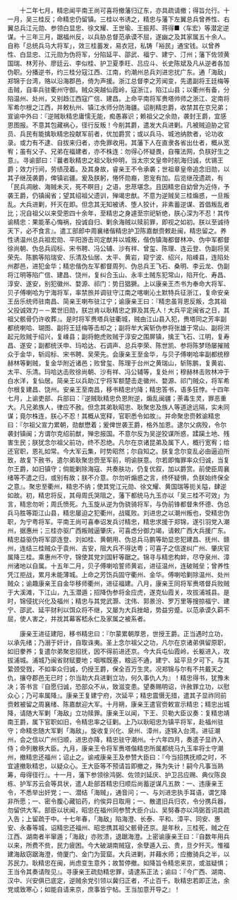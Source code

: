 <!-- { "loadSidebar": true } -->
　　十二年七月，精忠闻平南王尚可喜将撤藩归辽东，亦具疏请撤；得旨允行。十一月，吴三桂反；命精忠仍留镇。三桂以书诱之，精忠与藩下左翼总兵曾养性、右翼总兵江元勋、参领白显忠、徐文耀、王世瑜、王振邦、蒋得■〈车宏〉等潜定逆谋。十三年三月，踞福州反，以兵胁总督范承谟不屈，遂幽之及其家属五十余人。自称「总统兵马大将军」，效三桂蓄发，易衣冠，私铸「裕民」通宝钱。以曾养性、白显忠、江元勋为伪将军，分陷延平、邵武、福宁、建宁、汀州；藩下佐领黄国瑞、林芳孙、廖廷云、李似桂、护卫夏季旺、吕应斗、长史陈斌及凡从逆者各加伪职。分播逆书，约三桂分寇江西、江南，约潮州总兵刘进忠扰广东。通「海敌」郑锦于台湾，赂以沿海郡邑，倚为声援。浙江总督李之芳闻变，先遣副将王廷梅等击贼，自率兵驻衢州守御。贼众突越仙霞岭，寇浙江，陷江山县；以衢州有备，分陷温州、处州，又别趋江西寇广信、建昌。上命平南将军赉塔帅师之浙江、定南将军希尔根之江西，并敕杭州、镇江水师分防海疆。诏削精忠爵，收禁其在京兄弟；宣谕中外曰：『逆贼耿精忠庸懦无能，痴愚寡识；赖祖父之余勋，袭封王爵，宜感恩图报。不意其包藏祸心，径行反叛！今削其爵，遣发大兵进剿。凡被贼迫胁之官员、兵民有能擒耿精忠投献军前者，优加爵赏；或以兵马、城池纳款者，论功收录。或力有不逮、自拔来归者，亦免罪收用。其藩下人在直隶各省出仕者，概从宽宥；虽有父子、兄弟在福建者，亦不株连：勿得心怀疑畏，自罹法网，负朕好生之意』。寻谕部曰：『曩者耿精忠之祖父耿仲明，当太宗文皇帝时航海归诚，优锡王爵；效力行间，劳绩茂着。及其身故，睿亲王不令承袭；世祖章皇帝追念旧勋，以其子继茂袭爵，俾镇岩疆。爰及朕躬，惓怀勋裔，恩宠有加。后览继茂遗疏，有「民兵凋敝、海贼未灭，死不瞑目」之语，忠荩堪念。且因精忠自幼曾为近侍，予袭王爵，仍镇闽省；望其绍祖父遗训，殚竭忠猷。不意为逆贼吴三桂煽惑，一旦叛乱。大兵进剿，歼灭在即。但念其无知被诱、堕人狡计，非素蓄逆谋、首倡叛乱者比；况自祖父以来受恩四十余年，至精忠之身遽至宗祀斩绝，朕心深为不忍！其传谕精忠：果能革心悔祸，投诚自归、剿余海贼以赎前罪，即视之如初。朕以至诚待天下，必不食言』。遣工部郎中周襄绪偕精忠护卫陈嘉猷赍敕赴闽，精忠留之。养性诱温州总兵祖宏勋、平阳游击司定猷并以城叛，偕伪镇海都督林冲、伪中军都督徐尚朝、伪总兵阎标、宋书聘、冯公辅、沙有祥、曾玺、陈理、连云登、伪副将吴荣先、陈鹏等陷瑞安、乐清及仙居、太平、黄岩，窥宁波、绍兴，陷嵊县，连陷处州郡邑，进犯金华；精忠偕伪左军都督周列、伪总兵王飞石、桑明、李云龙、伪副将江明等陷广信、建昌、饶州，复纠合玉山、永丰土贼东犯常山，陷开化、寿昌、淳安、遂安，别犯徽州、婺源、祁门：势日猖獗。上以康亲王杰书为奉命大将军、贝子傅喇哈为宁海将军，率禁旅并调驻守江南之喀喇沁土默特兵征浙江，复命安亲王岳乐统师驻南昌、简亲王喇布驻江宁；谕康亲王曰：『精忠虽背恩反叛，念其祖父投诚效力－－累世旧勋，朕岂肯以耿精忠之罪及其先人！大兵平定闽省之日，其祖父骸骨仍许收葬』。是时将军赉塔兵驻衢城，贼由江山县入犯，赉塔同之芳率副都统喇哈、瑚图、副将王廷梅等击却之；副将牟大寅斩伪参将张雄于常山、副将洪起元败贼于绍兴，复嵊县；副将鲍虎败贼于淳安之围屏镇，擒王飞石、江明，复寿昌、遂安；副都统沃申、玛哈达、石调声、总兵李荣、陈世凯、参将陈梦旸屡摧贼众于金华，斩阎标、宋书聘、吴荣先。会康亲王至金华，与贝子傅喇哈率副都统穆赫林等剿贼，复金华附近诸邑；败曾玺、陈理于台州之黄瑞山，斩陈鹏，复黄岩、太平、乐清。玛哈达击败徐尚朝、沙有祥、冯公辅等，复处州；穆赫林击败林冲于白水洋，复仙居。简亲王以兵助江宁将军额楚击走徽州、婺源、祁门贼众，将军希尔根复建昌、饶州。安亲王至南昌，移书精忠约降；精忠答书，语多狂悖。十四年七月，上谕吏部、兵部曰：『逆贼耿精忠负恩附逆，煽乱闽疆；荼毒生灵，罪恶重大。凡兄弟族人，律应不赦。但念其弟耿昭忠、耿聚忠及族人等道途远隔，实未同谋；竟尔株连，朕心不忍！其概从宽释，官职悉令如故』。并命聚忠赍敕谕精忠曰：『尔祖父宣力累朝，勋猷懋着；爰俾世袭王爵，格外加恩。逮尔父病殁，令尔袭封镇闽；方谓尔克绍前猷，殚忠报国。不意尔反为吴逆狡谋所惑，蹂躏土地、残害生民；朕犹念尔祖父前功，终不忍绝。凡尔在京诸昆弟及属下人，概行宽宥；给还官职，恩礼如常。今大军云集，时势昭然；尔自知之。朕复念尔变乱必由逼迫所致，故复下赦书，遣尔弟耿聚忠赍至军前，明谕朕意。尔若即悔罪率众归诚，当复尔王爵，如旧镇守；倘能剿除海寇、共奏肤功，仍复优叙，加以爵赏。前使臣周襄绪等不遣之归，或别有故；朕不介意。尔勿听煽惑之言，终怀疑惧，负朕始终保全之意』。聚忠至衢州，精忠不纳；使其党江元勋、徐文耀、黄国瑞等扼关隘，肆逆如故。初，精忠将反，其母周氏哭阻之，藩下都统马九玉亦以「吴三桂不可效」为言，精忠勿听；周氏愤死。九玉旋从逆为伪骁骑将军，与伪前锋都督朱怀德、伪总兵马胜等距江山县，精忠屡迫之犯衢州，战辄败。刘进忠之以潮州叛也，受精忠伪职，为宁粤将军。平南王尚可喜奉诏发兵讨精忠，精忠求援于郑锦，遂引羽党入潮州，据惠卅；三桂亦驱广西叛贼逼肇庆，可喜虑分御力竭，请敕广西大兵援广东。精忠益驱伪将军邵连登、刘如桂、黄朝用、伪总兵马鹏等助显忠犯建昌、抚州、赣州，连结三桂贼众于袁州、吉安，阻大兵不得达粤；可喜子之信遂纠广州、肇庆官属降三桂。乘惠州不守，锦使其党刘国轩等踞之。锦寻与精忠构衅，尽夺泉州、漳州诸地以自属。十五年二月，贝子傅喇哈誓师黄岩，进征温州，连破贼垒；曾养性凭江拒战，累月未能薄城。上命之芳饬兵固守衢州、金华。傅喇哈剿除温州、处州贼众；谕趣康亲王自金华移师衢州，进征福建。八月，康亲王同将军赉塔督兵败贼于大溪滩，下江山，九玉潜遁；招降伪参将金应虎，遂克仙霞关，攻拔浦城县。是时，锦侵扰兴化及福州；精忠与其党武灏、沈伟、郭景汾、罗万里等搜掠福宁、建宁、邵武、延平财利以饵众将不继，又屡为大兵挫衄，势益穷蹙。以范承谟久羁不屈，使人害之，并戕其幕客嵇永仁及家属之被系者。

　　康亲王进征建阳，移书精忠曰：『尔蒙累朝厚恩，世授王爵。正当遇时立功，以承先绪；乃溺于奸计，自取诛夷。圣上念尔祖父之功，凡尔在京诸弟俱留原职，如旧豢养；复遣尔弟聚忠招抚，因不得前进还京。今大兵屯仙霞岭，长躯进入，攻拔浦城。浦城乃闽省财赋要地；咽喉既塞，粮运不通，建宁、延平旦夕可下。与其絷颈受戮，不如率众归诚，仍授王爵，保全百万生灵。况郑锦与尔有不共戴天之仇，攘夺郡邑无已时；尔当助大兵进剿立功，何久事仇人为』！精忠得书，犹豫未决；答书言『自愿归诚，恐部众不从，致滋变患。望奏赐明诏，许赦罪立功，以慰众心；乃可率属降』。康亲王复建宁府，次延平；精忠震慑无措，遣其子显祚同前赍敕被留之周襄绪、陈嘉猷迎大军。十月朔，康亲王遣官赍敕宣示精忠；精忠出城降，请随大军剿「海敌」立功赎罪。康亲王以闻，下王、贝勒大臣议奏：复精忠靖南王爵，属下官职如旧，令精忠率之征剿。上乃以耿昭忠为镇平将军，赴福州驻守；命精忠随大军剿「海敌」。旋收复兴化、泉州、漳州，逐锦入台湾。进征潮州，会之信以广州归顺，进忠亦降，精忠驻守潮州。十六年四月，奏遣子显祚入侍；命列散秩大臣。九月，康亲王令将军赉塔偕精忠所属都统马九玉率将士守潮州，撤精忠还福州；诏止之。谕戒康亲王及参赞大臣曰：『今当招携抚顺之时，不宜遽撤耿精忠，以疑众心。王大臣等不预请旨即撤之，殊为失计！嗣今凡事当熟筹，毋得径行』。十一月，藩下参领徐鸿弼、佐领刘延庆、护卫吕应赐、典仪陈良栋、护军苏云会等具状，遣人赴部首精忠归顺后尚蓄逆谋凡五款：一、违康亲王令，不悉举出奸党；一、潜结「海贼」，通音问；一、与刘进忠执手耳语，谓乞降非所愿；一、密令腹心藏铅药，约俟异日取用；一、散遣旧兵归农，令分携兵器，勿留供大军。部臣以状闻，昭忠在福州同参赞大臣介山、吴努春亦以鸿弼首词具疏入告；上留疏于中。十七年春，「海敌」陷海澄、长泰、平和、漳平、同安、惠安、永春等城，诏精忠还福州、昭忠携其祖父骸骨还京。是年秋，三桂死，贼之在江西、湖南者半窜遁；「海敌」亦败溃，退踞海澄。上密谕康亲王曰：『自数年用兵以来，所费不赀，民力疲困。今大破湖南贼寇，余孽遁入云、贵，旦夕歼灭。惟福建海敌窃踞海澄，倚厦门、金门为营窟。大兵进剿，并藉水师；应撤骑兵之半，以苏民力。耿精忠在闽，尚虑变生意外；故暂停撤。如降旨令精忠来京，或滋疑惧；王当令其奏请陛见』。寻康亲王疏劾精忠罪，请逮系正法；谕曰：『今广西、湖南、汉中、兴安俱已底定，逆贼余党引领以冀归正者，不止百千。耿精忠若即正法，余党或致寒心；如能自请来京，庶事皆宁帖。王当加意开导之』！

